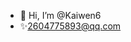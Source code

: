 - 👋 Hi, I’m @Kaiwen6
- ✨2604775893@qq.com
<!---
Kaiwen6/Kaiwen6 is a ✨ special ✨ repository because its `README.md` (this file) appears on your GitHub profile.
You can click the Preview link to take a look at your changes.
--->
